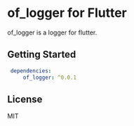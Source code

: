 # of_logger for Flutter

of_logger is a logger for flutter.

## Getting Started

   ```yaml
    dependencies:
        of_logger: ^0.0.1
   ```

## License

MIT